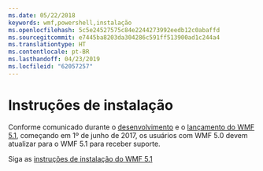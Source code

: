 ```yaml
---
ms.date: 05/22/2018
keywords: wmf,powershell,instalação
ms.openlocfilehash: 5c5e24527575c84e2244273992eedb12c0abaffd
ms.sourcegitcommit: e7445ba8203da304286c591ff513900ad1c244a4
ms.translationtype: HT
ms.contentlocale: pt-BR
ms.lasthandoff: 04/23/2019
ms.locfileid: "62057257"
---
```

# <a name="installation-instructions"></a>Instruções de instalação

Conforme comunicado durante o [desenvolvimento](https://blogs.msdn.microsoft.com/powershell/2016/04/06/windows-management-framework-5-0-updates-and-wmf-5-1/) e o [lançamento do WMF 5.1](https://blogs.msdn.microsoft.com/powershell/2017/03/28/windows-management-framework-wmf-5-1-now-in-microsoft-update-catalog/), começando em 1º de junho de 2017, os usuários com WMF 5.0 devem atualizar para o WMF 5.1 para receber suporte.

Siga as [instruções de instalação do WMF 5.1](../5.1/install-configure.md)

